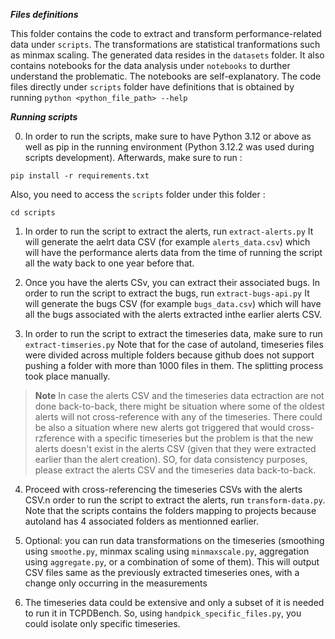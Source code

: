 ***Files definitions***

This folder contains the code to extract and transform performance-related data under `scripts`. The transformations are statistical tranformations such as minmax scaling. The generated data resides in the `datasets` folder. It also contains notebooks for the data analysis under `notebooks` to durther understand the problematic. The notebooks are self-explanatory.
The code files directly under `scripts` folder have definitions that is obtained by running `python <python_file_path> --help`

***Running scripts***

0. In order to run the scripts, make sure to have Python 3.12 or above as well as pip in the running environment (Python 3.12.2 was used during scripts development). Afterwards, make sure to run : 
```
pip install -r requirements.txt
```
Also, you need to access the `scripts` folder under this folder : 
```
cd scripts
```

1. In order to run the script to extract the alerts, run `extract-alerts.py`
It will generate the aelrt data CSV (for example `alerts_data.csv`) which will have the performance alerts data from the time of running the script all the waty back to one year before that.

2. Once you have the alerts CSv, you can extract their associated bugs. In order to run the script to extract the bugs, run `extract-bugs-api.py`
It will generate the bugs CSV (for example `bugs_data.csv`) which will have all the bugs associated with the alerts extracted inthe earlier alerts CSV.

3. In order to run the script to extract the timeseries data, make sure to run `extract-timseries.py`
Note that for the case of autoland, timeseries files were divided across multiple folders because github does not support pushing a folder with more than 1000 files in them. The splitting process took place manually.

> **Note**
> In case the alerts CSV and the timeseries data ectraction are not done back-to-back, there might be situation where some of the oldest alerts will not cross-reference with any of the timeseries. There could be also a situation where new alerts got triggered that would cross-rzference with a specific timeseries but the problem is that the new alerts doesn't exist in the alerts CSV (given that they were extracted earlier than the alert creation). SO, for data consistency purposes, please extract the alerts CSV and the timeseries data back-to-back.

4. Proceed with cross-referencing the timeseries CSVs with the alerts CSV.n order to run the script to extract the alerts, run `transform-data.py`. Note that the scripts contains the folders mapping to projects because autoland has 4 associated folders as mentionned earlier.

5. Optional: you can run data transformations on the timeseries (smoothing using `smoothe.py`, minmax scaling using `minmaxscale.py`, aggregation using `aggregate.py`, or a combination of some of them). This will output CSV files same as the previously extracted timeseries ones, with a change only occurring in the measurements

6. The timeseries data could be extensive and only a subset of it is needed to run it in TCPDBench. So, using `handpick_specific_files.py`, you could isolate only specific timeseries.